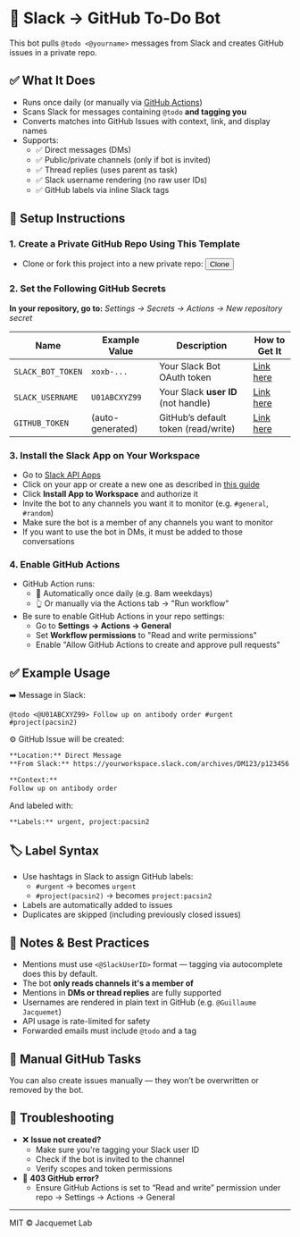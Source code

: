 # 🧾 Slack → GitHub To-Do Bot

This bot pulls `@todo <@yourname>` messages from Slack and creates GitHub issues in a private repo.

## ✅ What It Does

- Runs once daily (or manually via [GitHub Actions](.github/workflows/slack_todo.yml))
- Scans Slack for messages containing `@todo` **and tagging you**
- Converts matches into GitHub Issues with context, link, and display names
- Supports:
  - ✅ Direct messages (DMs)
  - ✅ Public/private channels (only if bot is invited)
  - ✅ Thread replies (uses parent as task)
  - ✅ Slack username rendering (no raw user IDs)
  - ✅ GitHub labels via inline Slack tags

## 🚀 Setup Instructions

### 1. **Create a Private GitHub Repo Using This Template**

- Clone or fork this project into a new private repo:  <button name="button" onclick="https://github.com/new?template_name=slack_todo_repo&template_owner=CellMigrationLab">Clone</button> 


### 2. **Set the Following GitHub Secrets**  
**In your repository, go to:** _Settings → Secrets → Actions → New repository secret_

| Name               | Example Value         | Description                           | How to Get It                      |
|--------------------|-----------------------|---------------------------------------|-------------------------------------|
| `SLACK_BOT_TOKEN`  | `xoxb-...`            | Your Slack Bot OAuth token            |          [Link here](docs/get_slack_bot_token.md)                 |
| `SLACK_USERNAME`   | `U01ABCXYZ99`         | Your Slack **user ID** (not handle)   |          [Link here](docs/get_slack_id.md)                 |
| `GITHUB_TOKEN`     | (auto-generated)      | GitHub’s default token (read/write)   |      [Link here](docs/create_github_token.md)                 |

### 3. **Install the Slack App on Your Workspace**

- Go to [Slack API Apps](https://api.slack.com/apps)
- Click on your app or create a new one as described in [this guide](docs/get_slack_bot_token.md) 
- Click **Install App to Workspace** and authorize it
- Invite the bot to any channels you want it to monitor (e.g. `#general`, `#random`)
- Make sure the bot is a member of any channels you want to monitor
- If you want to use the bot in DMs, it must be added to those conversations

### 4. **Enable GitHub Actions**

- GitHub Action runs:
  - 📅 Automatically once daily (e.g. 8am weekdays)
  - 👆 Or manually via the Actions tab → "Run workflow"
- Be sure to enable GitHub Actions in your repo settings:
  - Go to **Settings → Actions → General**
  - Set **Workflow permissions** to "Read and write permissions"
  - Enable "Allow GitHub Actions to create and approve pull requests"
## ✅ Example Usage

➡️ Message in Slack:

```text
@todo <@U01ABCXYZ99> Follow up on antibody order #urgent #project(pacsin2)
```

⚙️ GitHub Issue will be created:

```markdown
**Location:** Direct Message  
**From Slack:** https://yourworkspace.slack.com/archives/DM123/p123456

**Context:**
Follow up on antibody order
```

And labeled with:
```markdown
**Labels:** urgent, project:pacsin2
```

## 🏷️ Label Syntax

- Use hashtags in Slack to assign GitHub labels:
  - `#urgent` → becomes `urgent`
  - `#project(pacsin2)` → becomes `project:pacsin2`
- Labels are automatically added to issues
- Duplicates are skipped (including previously closed issues)


## 📎 Notes & Best Practices

- Mentions must use `<@SlackUserID>` format — tagging via autocomplete does this by default.
- The bot **only reads channels it's a member of**
- Mentions in **DMs or thread replies** are fully supported
- Usernames are rendered in plain text in GitHub (e.g. `@Guillaume Jacquemet`)
- API usage is rate-limited for safety
- Forwarded emails must include `@todo` and a tag


## 🧠 Manual GitHub Tasks

You can also create issues manually — they won’t be overwritten or removed by the bot.

## 🛟 Troubleshooting

- ❌ **Issue not created?**
  - Make sure you're tagging your Slack user ID
  - Check if the bot is invited to the channel
  - Verify scopes and token permissions
- 🛑 **403 GitHub error?**
  - Ensure GitHub Actions is set to “Read and write” permission under repo → Settings → Actions → General

---

MIT © Jacquemet Lab
